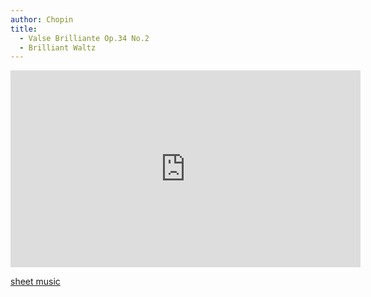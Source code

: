 ```yaml
---
author: Chopin
title:
  - Valse Brilliante Op.34 No.2
  - Brilliant Waltz
---
```


<iframe width="560" height="315" src="https://www.youtube.com/embed/FO4-FmWBP08" frameborder="0" allow="accelerometer; autoplay; clipboard-write; encrypted-media; gyroscope; picture-in-picture" allowfullscreen></iframe>

[sheet music](https://www.dropbox.com/s/brvea6aiwdzfxwn/%5BChopin%5D%20Op.34%20No.2%20Valse%20Brillante%20Waltz.pdf?dl=0)
